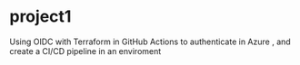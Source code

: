# project1
Using OIDC with Terraform in GitHub Actions to authenticate in Azure , and create a CI/CD pipeline in an enviroment
